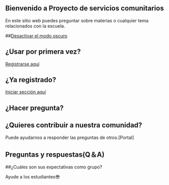 ## Bienvenido a Proyecto de servicios comunitarios

En este sitio web puedes preguntar sobre materias o cualquier tema relacionados con la escuela.

##[Desactivar el modo oscuro](https://oscar-04.github.io/Test-04)

## ¿Usar por primera vez? 
[Registrarse aquí](https://github.com/Oscar-04/Clover-04/issues/new/choose)



## ¿Ya registrado? 
[Iniciar sección aquí](https://github.com/Oscar-04/Clover-04/issues/new/choose)



## ¿Hacer pregunta?



## ¿Quieres contribuir a nuestra comunidad?
Puede ayudarnos a responder las preguntas de otros.[Portal]



## Preguntas y respuestas(Q＆A)


##¿Cuáles son sus expectativas como grupo?
 
 Ayude a los estudiantes😎

